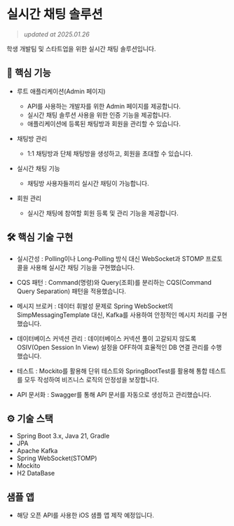 # 실시간 채팅 솔루션
> _updated at 2025.01.26_

학생 개발팀 및 스타트업을 위한 실시간 채팅 솔루션입니다.

## 📄 핵심 기능

- 루트 애플리케이션(Admin 페이지)
  - API를 사용하는 개발자를 위한 Admin 페이지를 제공합니다.
  - 실시간 채팅 솔루션 사용을 위한 인증 기능을 제공합니다.
  - 애플리케이션에 등록된 채팅방과 회원을 관리할 수 있습니다.
    
- 채팅방 관리
  - 1:1 채팅방과 단체 채팅방을 생성하고, 회원을 초대할 수 있습니다.
 
- 실시간 채팅 기능
  - 채팅방 사용자들끼리 실시간 채팅이 가능합니다.
    
- 회원 관리
  - 실시간 채팅에 참여할 회원 등록 및 관리 기능을 제공합니다.

## 🛠️ 핵심 기술 구현
- 실시간성 : Polling이나 Long-Polling 방식 대신 WebSocket과 STOMP 프로토콜을 사용해 실시간 채팅 기능을 구현했습니다.

- CQS 패턴 : Command(명령)와 Query(조회)를 분리하는 CQS(Command Query Separation) 패턴을 적용했습니다.
- 메시지 브로커 : 데이터 휘발성 문제로 Spring WebSocket의 SimpMessagingTemplate 대신, Kafka를 사용하여 안정적인 메시지 처리를 구현했습니다.
- 데이터베이스 커넥션 관리 : 데이터베이스 커넥션 풀이 고갈되지 않도록 OSIV(Open Session In View) 설정을 OFF하여 효율적인 DB 연결 관리를 수행했습니다.
- 테스트 : Mockito를 활용해 단위 테스트와 SpringBootTest를 활용해 통합 테스트를 모두 작성하여 비즈니스 로직의 안정성을 보장합니다.
- API 문서화 : Swagger를 통해 API 문서를 자동으로 생성하고 관리했습니다.

## ⚙️ 기술 스택
- Spring Boot 3.x, Java 21, Gradle
- JPA
- Apache Kafka
- Spring WebSocket(STOMP)
- Mockito
- H2 DataBase

## 샘플 앱
- 해당 오픈 API를 사용한 iOS 샘플 앱 제작 예정입니다.
